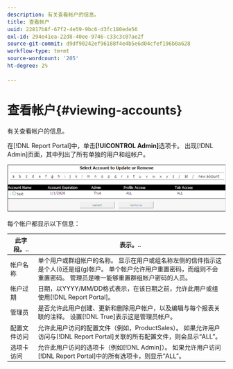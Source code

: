 ```yaml
---
description: 有关查看帐户的信息。
title: 查看帐户
uuid: 22817b8f-67f2-4e59-9bc6-d3fc180ede56
exl-id: 294e41ea-22d8-40ee-9746-c33c3c07ae2f
source-git-commit: d9df90242ef96188f4e4b5e6d04cfef196b0a628
workflow-type: tm+mt
source-wordcount: '205'
ht-degree: 2%

---
```


# 查看帐户{#viewing-accounts}

有关查看帐户的信息。

在[!DNL Report Portal]中，单击&#x200B;**[!UICONTROL Admin]**&#x200B;选项卡。 出现[!DNL Admin]页面，其中列出了所有单独的用户和组帐户。

![](assets/report_admintag.png)

每个帐户都显示以下信息：

| 此字段。.. | 表示。.. |
|---|---|
| 帐户名称 | 单个用户或群组帐户的名称。 显示在用户或组名称左侧的信件指示这是个人(i)还是组(g)帐户。 单个帐户允许用户重置密码，而组则不会重置密码。 管理员是唯一能够重置群组帐户密码的人员。 |
| 帐户过期 | 日期，以YYYY/MM/DD格式表示，在该日期之前，允许此用户或组使用[!DNL Report Portal]。 |
| 管理员 | 是否允许此用户创建、更新和删除用户帐户，以及编辑与每个报表关联的注释。 设置[!DNL True]表示这是管理员帐户。 |
| 配置文件访问 | 允许此用户访问的配置文件（例如，ProductSales）。 如果允许用户访问与[!DNL Report Portal]关联的所有配置文件，则会显示“ALL”。 |
| 选项卡访问 | 允许此用户访问的选项卡（例如[!DNL Admin]）。 如果允许用户访问[!DNL Report Portal]中的所有选项卡，则显示“ALL”。 |
